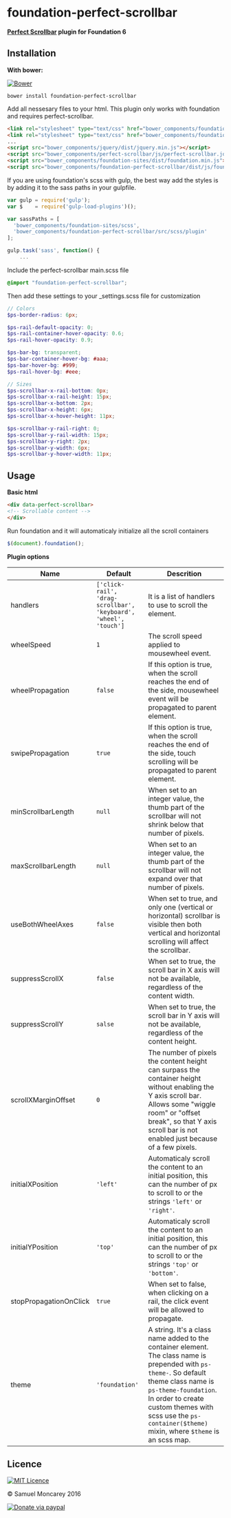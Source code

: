 # foundation-perfect-scrollbar
**[Perfect Scrollbar](https://github.com/noraesae/perfect-scrollbar) plugin for Foundation 6**

## Installation

**With bower:**

[![Bower](https://img.shields.io/bower/v/foundation-perfect-scrollbar.svg)]()

```shell
bower install foundation-perfect-scrollbar
```
Add all nessesary files to your html. This plugin only works with foundation and requires perfect-scrollbar.
```html
<link rel="stylesheet" type="text/css" href="bower_components/foundation-sites/dist/foundation.min.css">
<link rel="stylesheet" type="text/css" href="bower_components/foundation-perfect-scrollbar/dist/css/foundation-perfect-scrollbar.min.css">
...
<script src="bower_components/jquery/dist/jquery.min.js"></script>
<script src="bower_components/perfect-scrollbar/js/perfect-scrollbar.jquery.min.js"></script>
<script src="bower_components/foundation-sites/dist/foundation.min.js"></script>
<script src="bower_components/foundation-perfect-scrollbar/dist/js/foundation.perfectScrollbar.min.js"></script>
```

If you are using foundation's scss with gulp, the best way add the styles is by adding it to the sass paths in your gulpfile.
```js
var gulp = require('gulp');
var $    = require('gulp-load-plugins')();

var sassPaths = [
  'bower_components/foundation-sites/scss',
  'bower_components/foundation-perfect-scrollbar/src/scss/plugin'
];

gulp.task('sass', function() {
    ...

```
Include the perfect-scrollbar main.scss file
```scss
@import "foundation-perfect-scrollbar";
```
Then add these settings to your _settings.scss file for customization
```scss
// Colors
$ps-border-radius: 6px;

$ps-rail-default-opacity: 0;
$ps-rail-container-hover-opacity: 0.6;
$ps-rail-hover-opacity: 0.9;

$ps-bar-bg: transparent;
$ps-bar-container-hover-bg: #aaa;
$ps-bar-hover-bg: #999;
$ps-rail-hover-bg: #eee;

// Sizes
$ps-scrollbar-x-rail-bottom: 0px;
$ps-scrollbar-x-rail-height: 15px;
$ps-scrollbar-x-bottom: 2px;
$ps-scrollbar-x-height: 6px;
$ps-scrollbar-x-hover-height: 11px;

$ps-scrollbar-y-rail-right: 0;
$ps-scrollbar-y-rail-width: 15px;
$ps-scrollbar-y-right: 2px;
$ps-scrollbar-y-width: 6px;
$ps-scrollbar-y-hover-width: 11px;

```

## Usage
**Basic html**
```html
<div data-perfect-scrollbar>
<!-- Scrollable content -->
</div>
```

Run foundation and it will automaticaly initialize all the scroll containers
```js
$(document).foundation();
```

**Plugin options**

|Name     |Default  |Descrition|
|---------|---------|----------|
|handlers|`['click-rail', 'drag-scrollbar', 'keyboard', 'wheel', 'touch']`|It is a list of handlers to use to scroll the element.|
|wheelSpeed|`1`|The scroll speed applied to mousewheel event.|
|wheelPropagation|`false`|If this option is true, when the scroll reaches the end of the side, mousewheel event will be propagated to parent element.|
|swipePropagation|`true`|If this option is true, when the scroll reaches the end of the side, touch scrolling will be propagated to parent element.|
|minScrollbarLength|`null`|When set to an integer value, the thumb part of the scrollbar will not shrink below that number of pixels.|
|maxScrollbarLength|`null`|When set to an integer value, the thumb part of the scrollbar will not expand over that number of pixels.|
|useBothWheelAxes|`false`|When set to true, and only one (vertical or horizontal) scrollbar is visible then both vertical and horizontal scrolling will affect the scrollbar.|
|suppressScrollX|`false`|When set to true, the scroll bar in X axis will not be available, regardless of the content width.|
|suppressScrollY|`salse`|When set to true, the scroll bar in Y axis will not be available, regardless of the content height.|
|scrollXMarginOffset|`0`|The number of pixels the content height can surpass the container height without enabling the Y axis scroll bar. Allows some "wiggle room" or "offset break", so that Y axis scroll bar is not enabled just because of a few pixels.|
|initialXPosition|`'left'`|Automaticaly scroll the content to an initial position, this can the number of px to scroll to or the strings `'left'` or `'right'`.|
|initialYPosition|`'top'`|Automaticaly scroll the content to an initial position, this can the number of px to scroll to or the strings `'top'` or `'bottom'`.|
|stopPropagationOnClick|`true`|When set to false, when clicking on a rail, the click event will be allowed to propagate.|
|theme|`'foundation'`|A string. It's a class name added to the container element. The class name is prepended with `ps-theme-`. So default theme class name is `ps-theme-foundation`. In order to create custom themes with scss use the `ps-container($theme)` mixin, where `$theme` is an scss map.

## Licence
[![MIT Licence](https://img.shields.io/badge/Licence-MIT-blue.svg)](https://opensource.org/licenses/mit-license.php)

&copy; Samuel Moncarey 2016

[![Donate via paypal](https://img.shields.io/badge/Paypal-donate-blue.svg)](https://www.paypal.me/samuelmc/5 "Consider donation")

